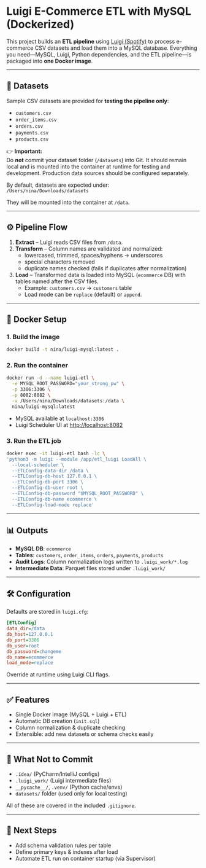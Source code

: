 # Luigi E-Commerce ETL with MySQL (Dockerized)

This project builds an **ETL pipeline** using [Luigi (Spotify)](https://github.com/spotify/luigi) to process e-commerce CSV datasets and load them into a MySQL database. Everything you need—MySQL, Luigi, Python dependencies, and the ETL pipeline—is packaged into **one Docker image**.

---

## 📂 Datasets

Sample CSV datasets are provided for **testing the pipeline only**:

- `customers.csv`  
- `order_items.csv`  
- `orders.csv`  
- `payments.csv`  
- `products.csv`

👉 **Important:**  
Do **not** commit your dataset folder (`/datasets`) into Git. It should remain local and is mounted into the container at runtime for testing and development. Production data sources should be configured separately.

By default, datasets are expected under:  
`/Users/nina/Downloads/datasets`

They will be mounted into the container at `/data`.

---

## ⚙️ Pipeline Flow

1. **Extract** – Luigi reads CSV files from `/data`.  
2. **Transform** – Column names are validated and normalized:
   - lowercased, trimmed, spaces/hyphens → underscores  
   - special characters removed  
   - duplicate names checked (fails if duplicates after normalization)  
3. **Load** – Transformed data is loaded into MySQL (`ecommerce` DB) with tables named after the CSV files.  
   - Example: `customers.csv` → `customers` table  
   - Load mode can be `replace` (default) or `append`.

---

## 🐳 Docker Setup

### 1. Build the image
```bash
docker build -t nina/luigi-mysql:latest .
````

### 2. Run the container

```bash
docker run -d --name luigi-etl \
  -e MYSQL_ROOT_PASSWORD="your_strong_pw" \
  -p 3306:3306 \
  -p 8082:8082 \
  -v /Users/nina/Downloads/datasets:/data \
  nina/luigi-mysql:latest
```

* MySQL available at `localhost:3306`
* Luigi Scheduler UI at [http://localhost:8082](http://localhost:8082)

### 3. Run the ETL job

```bash
docker exec -it luigi-etl bash -lc \
'python3 -m luigi --module /app/etl_luigi LoadAll \
  --local-scheduler \
  --ETLConfig-data-dir /data \
  --ETLConfig-db-host 127.0.0.1 \
  --ETLConfig-db-port 3306 \
  --ETLConfig-db-user root \
  --ETLConfig-db-password "$MYSQL_ROOT_PASSWORD" \
  --ETLConfig-db-name ecommerce \
  --ETLConfig-load-mode replace'
```

---

## 📊 Outputs

* **MySQL DB**: `ecommerce`
* **Tables**: `customers`, `order_items`, `orders`, `payments`, `products`
* **Audit Logs**: Column normalization logs written to `.luigi_work/*.log`
* **Intermediate Data**: Parquet files stored under `.luigi_work/`

---

## 🛠 Configuration

Defaults are stored in `luigi.cfg`:

```ini
[ETLConfig]
data_dir=/data
db_host=127.0.0.1
db_port=3306
db_user=root
db_password=changeme
db_name=ecommerce
load_mode=replace
```

Override at runtime using Luigi CLI flags.

---

## ✅ Features

* Single Docker image (MySQL + Luigi + ETL)
* Automatic DB creation (`init.sql`)
* Column normalization & duplicate checking
* Extensible: add new datasets or schema checks easily

---

## 🚫 What Not to Commit

* `.idea/` (PyCharm/IntelliJ configs)
* `.luigi_work/` (Luigi intermediate files)
* `__pycache__/`, `.venv/` (Python cache/envs)
* `datasets/` folder (used only for local testing)

All of these are covered in the included `.gitignore`.

---

## 🚀 Next Steps

* Add schema validation rules per table
* Define primary keys & indexes after load
* Automate ETL run on container startup (via Supervisor)

